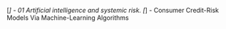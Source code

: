 

 [*] -  01 Artificial intelligence and systemic risk.
 [*] -  Consumer Credit-Risk Models Via Machine-Learning Algorithms




